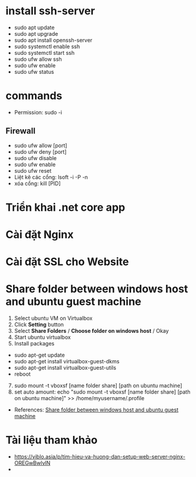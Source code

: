 # install ssh-server
 - sudo apt update
 - sudo apt upgrade
 - sudo apt install openssh-server
 - sudo systemctl enable ssh
 - sudo systemctl start ssh
 - sudo ufw allow ssh
 - sudo ufw enable
 - sudo ufw status

# commands
- Permission: sudo -i

## Firewall
- sudo ufw allow [port]
- sudo ufw deny [port]
- sudo ufw disable
- sudo ufw enable
- sudo ufw reset
- Liệt kê các cổng: lsoft -i -P -n
- xóa cổng: kill [PID]

# Triển khai .net core app

# Cài đặt Nginx

# Cài đặt SSL cho Website

# Share folder between windows host and ubuntu guest machine
1. Select ubuntu VM on Virtualbox
3. Click **Setting** button
4. Select **Share Folders** / **Choose folder on windows host** / Okay
5. Start ubuntu virtualbox
6. Install packages
- sudo apt-get update
- sudo apt-get install virtualbox-guest-dkms
- sudo apt-get install virtualbox-guest-utils
- reboot
7. sudo mount -t vboxsf [name folder share] [path on ubuntu machine]
8. set auto amount: echo "sudo mount -t vboxsf [name folder share] [path on ubuntu machine]" >> /home/myusername/.profile
- References: [Share folder between windows host and ubuntu guest machine](https://stackoverflow.com/questions/54336626/how-to-create-virtualbox-shared-folder-between-windows-host-and-ubuntu18-04-gues)

# Tài liệu tham khảo
- https://viblo.asia/p/tim-hieu-va-huong-dan-setup-web-server-nginx-OREGwBwlvlN
- 
